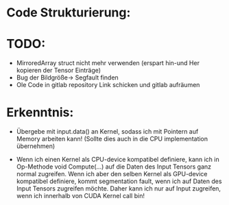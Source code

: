 # Code Strukturierung:




# TODO:


- MirroredArray struct nicht mehr verwenden (erspart hin-und Her kopieren der Tensor Einträge)
- Bug der Bildgröße-> Segfault finden
- Ole Code in gitlab repository Link schicken und gitlab aufräumen



# Erkenntnis:
- Übergebe mit input.data() an Kernel, sodass ich mit Pointern auf Memory arbeiten kann!
(Sollte dies auch in die CPU implementation übernehmen)

- Wenn ich einen Kernel als CPU-device kompatibel definiere, kann ich in Op-Methode void Compute(...) auf die Daten des Input Tensors ganz normal zugreifen. Wenn ich aber den selben Kernel als GPU-device kompatibel definiere, kommt segmentation fault, wenn ich auf Daten des Input Tensors zugreifen möchte. Daher kann ich nur auf Input zugreifen, wenn ich innerhalb von CUDA Kernel call bin!


